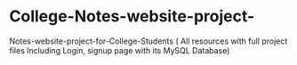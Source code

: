 # College-Notes-website-project-
Notes-website-project-for-College-Students ( All resources with full project files Including Login, signup page with its MySQL Database)
